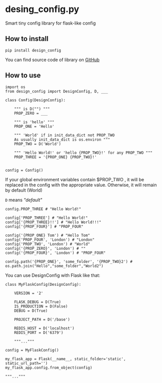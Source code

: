 # desing_config.py

Smart tiny config library for flask-like config

## How to install

    pip install design_config


You can find source code of library on [GitHub](https://github.com/artmihant/design_config)


## How to use

    import os
    from design_config import DesignConfig, D, ___

    class Config(DesignConfig):

        """ is D("") """
        PROP_ZERO = ___
        
        """ is 'hello' """
        PROP_ONE = 'Hello'

        """ 'World' if in init_data_dict not PROP_TWO
        As usually init_data_dict is os.environ """
        PROP_TWO = D('World')

        """ 'Hello World!' or 'hello {PROP_TWO}!' for any PROP_TWO """
        PROP_THREE = '{PROP_ONE} {PROP_TWO}!'


    config = Config()

If your global environment variables contain $PROP_TWO , it will be replaced in the config with the appropriate value. Otherwise, it will remain by default (World)

`D` means *"default"*

    config.PROP_THREE # "Hello World!"

    config['PROP_THREE'] # "Hello World!"
    config['{PROP_THREE}!!'] # "Hello World!!!"
    config['{PROP_FOUR}'] # "PROP_FOUR"

    config('{PROP_ONE} Tom') # "Hello Tom"
    config('PROP_FOUR', 'London') # "London"
    config('PROP_TWO', 'London') # "World"
    config('{PROP_ZERO}', 'London') # ""
    config('{PROP_FOUR}', 'London') # "PROP_FOUR"

    config.path('{PROP_ONE}', 'some_folder', '{PROP_TWO}2') # os.path.join("Hello","some_folder","World2")

You can use DesignConfig with Flask like that:

    class MyFlaskConfig(DesignConfig):

        VERSION = '2'

        FLASK_DEBUG = D(True)
        IS_PRODUCTION = D(False)
        DEBUG = D(True)

        PROJECT_PATH = D('/base')

        REDIS_HOST = D('localhost')
        REDIS_PORT = D('6379')

        """..."""
    
    config = MyFlaskConfig()

    my_flask_app = Flask(__name__, static_folder='static', static_url_path='')
    my_flask_app.config.from_object(config)

    """..."""


